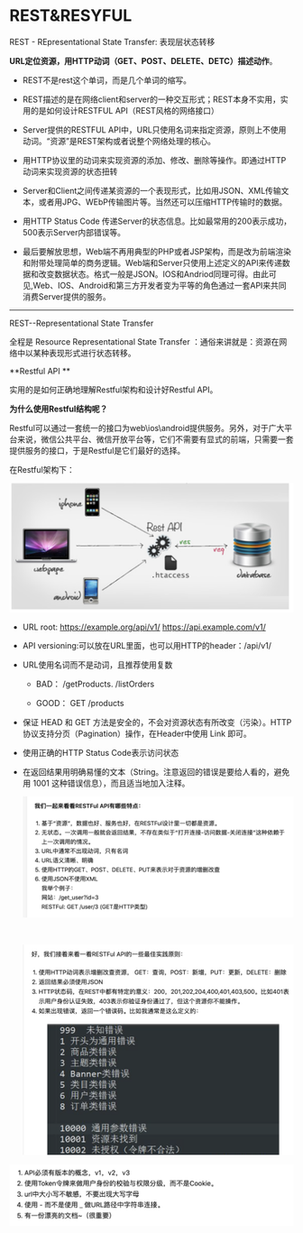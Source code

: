 # REST&RESYFUL

REST - REpresentational State Transfer: 表现层状态转移

**URL定位资源，用HTTP动词（GET、POST、DELETE、DETC）描述动作**。

- REST不是rest这个单词，而是几个单词的缩写。
- REST描述的是在网络client和server的一种交互形式；REST本身不实用，实用的是如何设计RESTFUL API（REST风格的网络接口）
- Server提供的RESTFUL API中，URL只使用名词来指定资源，原则上不使用动词。“资源”是REST架构或者说整个网络处理的核心。
- 用HTTP协议里的动词来实现资源的添加、修改、删除等操作。即通过HTTP动词来实现资源的状态扭转
- Server和Client之间传递某资源的一个表现形式，比如用JSON、XML传输文本，或者用JPG、WEbP传输图片等。当然还可以压缩HTTP传输时的数据。
- 用HTTP Status Code 传递Server的状态信息。比如最常用的200表示成功，500表示Server内部错误等。

- 最后要解放思想，Web端不再用典型的PHP或者JSP架构，而是改为前端渲染和附带处理简单的商务逻辑。Web端和Server只使用上述定义的API来传递数据和改变数据状态。格式一般是JSON。IOS和Andriod同理可得。由此可见,Web、IOS、Android和第三方开发者变为平等的角色通过一套API来共同消费Server提供的服务。

---

REST--Representational State Transfer 

全程是 Resource Representational State Transfer ：通俗来讲就是：资源在网络中以某种表现形式进行状态转移。

**Restful API **

实用的是如何正确地理解Restful架构和设计好Restful API。

**为什么使用Restful结构呢？**

Restful可以通过一套统一的接口为web\ios\android提供服务。另外，对于广大平台来说，微信公共平台、微信开放平台等，它们不需要有显式的前端，只需要一套提供服务的接口，于是Restful是它们最好的选择。

在Restful架构下：

<img src="les_images/image-20210330154435413.png" alt="image-20210330154435413" style="zoom:50%;" />

- URL root:
  https://example.org/api/v1/
  https://api.example.com/v1/

- API versioning:可以放在URL里面，也可以用HTTP的header：/api/v1/

- URL使用名词而不是动词，且推荐使用复数

  - BAD： /getProducts.   /listOrders

  - GOOD：   GET  /products  
  
- 保证 HEAD 和 GET 方法是安全的，不会对资源状态有所改变（污染）。HTTP协议支持分页（Pagination）操作，在Header中使用 Link 即可。

- 使用正确的HTTP Status Code表示访问状态

-  在返回结果用明确易懂的文本（String。注意返回的错误是要给人看的，避免用 1001 这种错误信息），而且适当地加入注释。
   
  
   

   
   ![image-20210330155257720](les_images/image-20210330155257720.png)
   
   
   ​    
   
    <img src="les_images/image-20210330155515349.png" alt="image-20210330155515349" style="zoom:50%;" />

 <img src="les_images/image-20210330155545837.png" alt="image-20210330155545837" style="zoom:50%;" />

